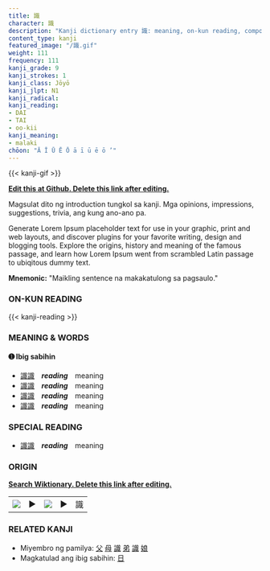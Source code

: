 ```yaml
---
title: 識
character: 識
description: "Kanji dictionary entry 識: meaning, on-kun reading, compounds, origin, related kanji"
content_type: kanji
featured_image: "/識.gif"
weight: 111
frequency: 111
kanji_grade: 9
kanji_strokes: 1
kanji_class: Jōyō
kanji_jlpt: N1
kanji_radical: 
kanji_reading: 
- DAI
- TAI
- oo-kii
kanji_meaning:
- malaki
chōon: "Ā Ī Ū Ē Ō ā ī ū ē ō ’"
---
```

[//]: # (Don't edit the line below. Kanji animated GIF code is automatically generated.)
{{< kanji-gif >}}

[//]: # (Edit below this line.)

**[Edit this at Github. Delete this link after editing.](https://github.com/tim0g/tim/tree/main/content/kanji/識/index.md)**

Magsulat dito ng introduction tungkol sa kanji. Mga opinions, impressions, suggestions, trivia, ang kung ano-ano pa.

Generate Lorem Ipsum placeholder text for use in your graphic, print and web layouts, and discover plugins for your favorite writing, design and blogging tools. Explore the origins, history and meaning of the famous passage, and learn how Lorem Ipsum went from scrambled Latin passage to ubiqitous dummy text.
 
**Mnemonic:** "Maikling sentence na makakatulong sa pagsaulo."

### ON-KUN READING

[//]: # (Don't edit the line below. ON-KUN READING code is automatically generated.)
{{< kanji-reading >}}

### MEANING & WORDS

#### ➊ **Ibig sabihin**
  - [識](../識)[識](../識)　***reading***　meaning
  - [識](../識)[識](../識)　***reading***　meaning
  - [識](../識)[識](../識)　***reading***　meaning
  - [識](../識)[識](../識)　***reading***　meaning

### SPECIAL READING
  - [識](../識)[識](../識)　***reading***　meaning

### ORIGIN

**[Search Wiktionary. Delete this link after editing.](https://wiktionary.org/wiki/識)**
<table class="kanji-table"><tr><td>
<img src="60px-識-bronze.svg.png">
</td><td>▶</td><td>
<img src="60px-識-oracle.svg.png">
</td><td>▶</td>
<td class="kanji-origin">識</td>
</tr></table>

### RELATED KANJI
- Miyembro ng pamilya: [父](../父) [母](../母) [識](../識) [弟](../弟) [識](../識) [娘](../娘)
- Magkatulad ang ibig sabihin: [日](../日)
